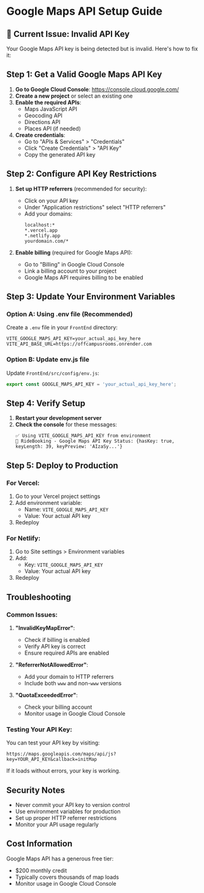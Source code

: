 # Google Maps API Setup Guide

## 🚨 Current Issue: Invalid API Key

Your Google Maps API key is being detected but is invalid. Here's how to fix it:

## Step 1: Get a Valid Google Maps API Key

1. **Go to Google Cloud Console**: https://console.cloud.google.com/
2. **Create a new project** or select an existing one
3. **Enable the required APIs**:
   - Maps JavaScript API
   - Geocoding API
   - Directions API
   - Places API (if needed)
4. **Create credentials**:
   - Go to "APIs & Services" > "Credentials"
   - Click "Create Credentials" > "API Key"
   - Copy the generated API key

## Step 2: Configure API Key Restrictions

1. **Set up HTTP referrers** (recommended for security):
   - Click on your API key
   - Under "Application restrictions" select "HTTP referrers"
   - Add your domains:
     ```
     localhost:*
     *.vercel.app
     *.netlify.app
     yourdomain.com/*
     ```

2. **Enable billing** (required for Google Maps API):
   - Go to "Billing" in Google Cloud Console
   - Link a billing account to your project
   - Google Maps API requires billing to be enabled

## Step 3: Update Your Environment Variables

### Option A: Using .env file (Recommended)

Create a `.env` file in your `FrontEnd` directory:

```env
VITE_GOOGLE_MAPS_API_KEY=your_actual_api_key_here
VITE_API_BASE_URL=https://offcampusrooms.onrender.com
```

### Option B: Update env.js file

Update `FrontEnd/src/config/env.js`:

```javascript
export const GOOGLE_MAPS_API_KEY = 'your_actual_api_key_here';
```

## Step 4: Verify Setup

1. **Restart your development server**
2. **Check the console** for these messages:
   ```
   ✅ Using VITE_GOOGLE_MAPS_API_KEY from environment
   🔑 RideBooking - Google Maps API Key Status: {hasKey: true, keyLength: 39, keyPreview: 'AIzaSy...'}
   ```

## Step 5: Deploy to Production

### For Vercel:
1. Go to your Vercel project settings
2. Add environment variable:
   - Name: `VITE_GOOGLE_MAPS_API_KEY`
   - Value: Your actual API key
3. Redeploy

### For Netlify:
1. Go to Site settings > Environment variables
2. Add:
   - Key: `VITE_GOOGLE_MAPS_API_KEY`
   - Value: Your actual API key
3. Redeploy

## Troubleshooting

### Common Issues:

1. **"InvalidKeyMapError"**:
   - Check if billing is enabled
   - Verify API key is correct
   - Ensure required APIs are enabled

2. **"ReferrerNotAllowedError"**:
   - Add your domain to HTTP referrers
   - Include both `www` and non-`www` versions

3. **"QuotaExceededError"**:
   - Check your billing account
   - Monitor usage in Google Cloud Console

### Testing Your API Key:

You can test your API key by visiting:
```
https://maps.googleapis.com/maps/api/js?key=YOUR_API_KEY&callback=initMap
```

If it loads without errors, your key is working.

## Security Notes

- Never commit your API key to version control
- Use environment variables for production
- Set up proper HTTP referrer restrictions
- Monitor your API usage regularly

## Cost Information

Google Maps API has a generous free tier:
- $200 monthly credit
- Typically covers thousands of map loads
- Monitor usage in Google Cloud Console
